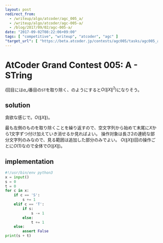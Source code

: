 ```yaml
---
layout: post
redirect_from:
  - /writeup/algo/atcoder/agc_005_a/
  - /writeup/algo/atcoder/agc-005-a/
  - /blog/2017/09/02/agc-005-a/
date: "2017-09-02T08:22:06+09:00"
tags: [ "competitive", "writeup", "atcoder", "agc" ]
"target_url": [ "https://beta.atcoder.jp/contests/agc005/tasks/agc005_a" ]
---
```


# AtCoder Grand Contest 005: A - STring

$i$回目には$a\_i$番目の`ST`を取り除く、のようにすると$O(\|X\|^2)$になりそう。

## solution

貪欲な感じで。$O(\|X\|)$。

最も左側のものを取り除くことを繰り返すので、空文字列から始めて末尾に$X$から$1$文字ずつ付け加えていき消せるか見ればよい。
操作対象は長さ$2$の連続な部分文字列のみなので、見る範囲は追加した部分のみでよい。
$O(\|X\|)$回の操作ごとに$O(1)$なので全体で$O(\|X\|)$。

## implementation

``` python
#!/usr/bin/env python3
x = input()
s = 0
t = 0
for c in x:
    if c == 'S':
        s += 1
    elif c == 'T':
        if s:
            s -= 1
        else:
            t += 1
    else:
        assert False
print(s + t)
```
